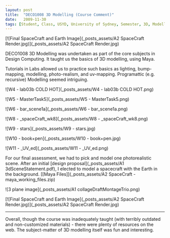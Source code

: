 ```yaml
---
layout: post
title:  "DECO1008 3D Modelling (Course Comment)"
date:   2009-11-30
tags: [Student, Class, USYD, University of Sydney, Semester, 3D, Modelling, Maya]
---
```


[![Final SpaceCraft and Earth Image](_posts_assets/A2 SpaceCraft Render.jpg)](_posts_assets/A2 SpaceCraft Render.jpg)

DECO1008 3D Modelling was undertaken as part of the core subjects in Design Computing. It taught us the basics of 3D modelling, using Maya.

Tutorials in Labs allowed us to practice such basics as lighting, bump-mapping, modelling, photo-realism, and uv-mapping. Programattic (e.g. recursive) Modelling seemed intriguing.

![W4 - lab03b COLD HOT](_posts_assets/W4 - lab03b COLD HOT.png)

![W5 - MasterTask5](_posts_assets/W5 - MasterTask5.png)

![W6 - bar_scene1a](_posts_assets/W6 - bar_scene1a.png)

![W8 - _spaceCraft_wk8](_posts_assets/W8 - _spaceCraft_wk8.png)

![W9 - stars](_posts_assets/W9 - stars.jpg)

![W10 - book+pen](_posts_assets/W10 - book+pen.jpg)

![W11 - _UV_ed](_posts_assets/W11 - _UV_ed.png)

For our final assessment, we had to pick and model one photorealistic scene. After an initial [design proposal](_posts_assets/A1 3dSceneStatement.pdf), I elected to model a spacecraft with the Earth in the background. [[Maya Files]](_posts_assets/A2 SpaceCraft - maya_working_files.zip)

![3 plane image](_posts_assets/A1 collageDraftMontageTrio.png)

[![Final SpaceCraft and Earth Image](_posts_assets/A2 SpaceCraft Render.jpg)](_posts_assets/A2 SpaceCraft Render.jpg)

---
Overall, though the course was inadequately taught (with terribly outdated and non-customized materials) - there were plenty of resources on the web. The subject-matter of 3D modelling itself was fun and interesting.